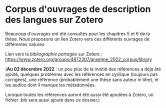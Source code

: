 Corpus d'ouvrages de description des langues sur Zotero
================

Beaucoup d'ouvrages ont été consultés pour les chapitres 5 et 6 de la thèse.
Nous proposons un lien Zotero vers ces différents ouvrages de différentes natures.

Lien vers la *bibliographie partagée* sur Zotero : <https://www.zotero.org/groups/4872307/anselme_2022_corpus/library>

(**Au 02 décembre 2022** : un peu plus de la moitié des références a déjà été ajouté, quelques problèmes avec les références en cyrilique (toujours pas corrigées), une référence (probablement une thèse sans auteur ni titre), et les audios dont il manque les métadonnées.

Lorsque toutes les références auront été aussi été ajoutées à Zotero, un fichier .bib sera aussi ajouté dans ce dossier.)
